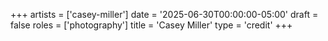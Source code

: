 +++
artists = ['casey-miller']
date = '2025-06-30T00:00:00-05:00'
draft = false
roles = ['photography']
title = 'Casey Miller'
type = 'credit'
+++
